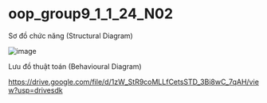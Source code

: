 
# oop_group9_1_1_24_N02

Sơ đồ chức năng (Structural Diagram)


![image](https://github.com/user-attachments/assets/03199bc3-ae69-4ec5-87ff-2dd22d9a52ba)


Lưu đồ thuật toán (Behavioural Diagram)





https://drive.google.com/file/d/1zW_StR9coMLLfCetsSTD_3Bi8wC_7qAH/view?usp=drivesdk
